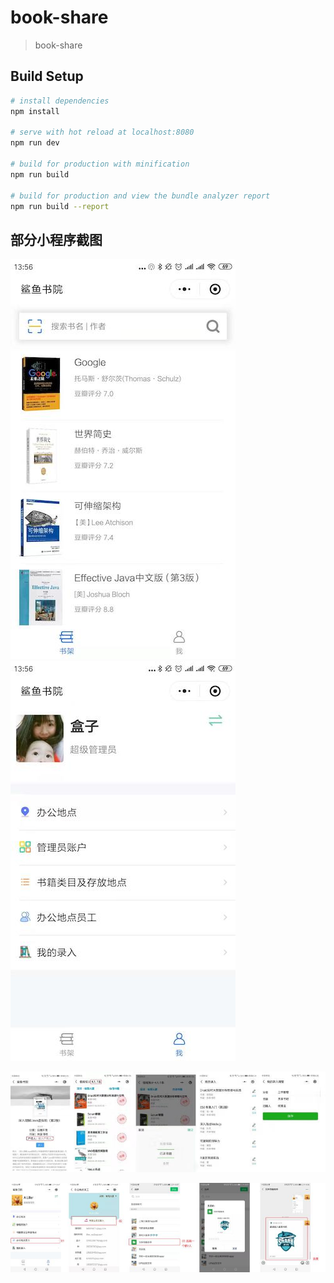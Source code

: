 # book-share

> book-share

## Build Setup

``` bash
# install dependencies
npm install

# serve with hot reload at localhost:8080
npm run dev

# build for production with minification
npm run build

# build for production and view the bundle analyzer report
npm run build --report
```

## 部分小程序截图

![avatar](/static/images/show/home.jpeg) &nbsp;&nbsp;&nbsp;&nbsp;&nbsp;&nbsp;
![avatar](/static/images/show/my.jpeg) <br>

![avatar](/static/images/show/detail1.jpeg) <br>

![avatar](/static/images/show/detail2.jpeg)

